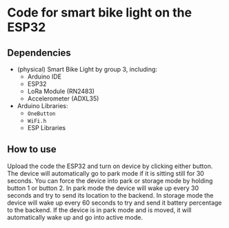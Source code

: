 # Code for smart bike light on the ESP32
## Dependencies
- (physical) Smart Bike Light by group 3, including:
  - Arduino IDE
  - ESP32
  - LoRa Module (RN2483)
  - Accelerometer (ADXL35)
- Arduino Libraries:
  - ```OneButton```
  - ```WiFi.h```
  - ESP Libraries
 
## How to use
Upload the code the ESP32 and turn on device by clicking either button. The device will automatically go to park mode if it is sitting still for 30 seconds. You can force the device into park or storage mode by holding button 1 or button 2. In park mode the device will wake up every 30 seconds and try to send its location to the backend. In storage mode the device will wake up every 60 seconds to try and send it battery percentage to the backend. If the device is in park mode and is moved, it will automatically wake up and go into active mode.
